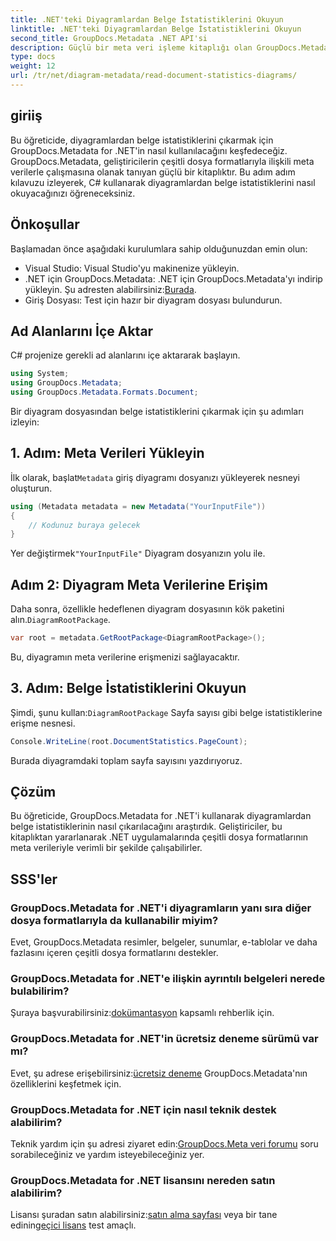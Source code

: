 ```yaml
---
title: .NET'teki Diyagramlardan Belge İstatistiklerini Okuyun
linktitle: .NET'teki Diyagramlardan Belge İstatistiklerini Okuyun
second_title: GroupDocs.Metadata .NET API'si
description: Güçlü bir meta veri işleme kitaplığı olan GroupDocs.Metadata'yı kullanarak .NET'teki diyagramlardan belge istatistiklerini nasıl çıkaracağınızı öğrenin.
type: docs
weight: 12
url: /tr/net/diagram-metadata/read-document-statistics-diagrams/
---
```

## giriiş
Bu öğreticide, diyagramlardan belge istatistiklerini çıkarmak için GroupDocs.Metadata for .NET'in nasıl kullanılacağını keşfedeceğiz. GroupDocs.Metadata, geliştiricilerin çeşitli dosya formatlarıyla ilişkili meta verilerle çalışmasına olanak tanıyan güçlü bir kitaplıktır. Bu adım adım kılavuzu izleyerek, C# kullanarak diyagramlardan belge istatistiklerini nasıl okuyacağınızı öğreneceksiniz.
## Önkoşullar
Başlamadan önce aşağıdaki kurulumlara sahip olduğunuzdan emin olun:
- Visual Studio: Visual Studio'yu makinenize yükleyin.
-  .NET için GroupDocs.Metadata: .NET için GroupDocs.Metadata'yı indirip yükleyin. Şu adresten alabilirsiniz:[Burada](https://releases.groupdocs.com/metadata/net/).
- Giriş Dosyası: Test için hazır bir diyagram dosyası bulundurun.

## Ad Alanlarını İçe Aktar
C# projenize gerekli ad alanlarını içe aktararak başlayın.
```csharp
using System;
using GroupDocs.Metadata;
using GroupDocs.Metadata.Formats.Document;
```

Bir diyagram dosyasından belge istatistiklerini çıkarmak için şu adımları izleyin:
## 1. Adım: Meta Verileri Yükleyin
 İlk olarak, başlat`Metadata` giriş diyagramı dosyanızı yükleyerek nesneyi oluşturun.
```csharp
using (Metadata metadata = new Metadata("YourInputFile"))
{
    // Kodunuz buraya gelecek
}
```
 Yer değiştirmek`"YourInputFile"` Diyagram dosyanızın yolu ile.
## Adım 2: Diyagram Meta Verilerine Erişim
 Daha sonra, özellikle hedeflenen diyagram dosyasının kök paketini alın.`DiagramRootPackage`.
```csharp
var root = metadata.GetRootPackage<DiagramRootPackage>();
```
Bu, diyagramın meta verilerine erişmenizi sağlayacaktır.
## 3. Adım: Belge İstatistiklerini Okuyun
 Şimdi, şunu kullan:`DiagramRootPackage` Sayfa sayısı gibi belge istatistiklerine erişme nesnesi.
```csharp
Console.WriteLine(root.DocumentStatistics.PageCount);
```
Burada diyagramdaki toplam sayfa sayısını yazdırıyoruz.

## Çözüm
Bu öğreticide, GroupDocs.Metadata for .NET'i kullanarak diyagramlardan belge istatistiklerinin nasıl çıkarılacağını araştırdık. Geliştiriciler, bu kitaplıktan yararlanarak .NET uygulamalarında çeşitli dosya formatlarının meta verileriyle verimli bir şekilde çalışabilirler.

## SSS'ler
### GroupDocs.Metadata for .NET'i diyagramların yanı sıra diğer dosya formatlarıyla da kullanabilir miyim?
Evet, GroupDocs.Metadata resimler, belgeler, sunumlar, e-tablolar ve daha fazlasını içeren çeşitli dosya formatlarını destekler.
### GroupDocs.Metadata for .NET'e ilişkin ayrıntılı belgeleri nerede bulabilirim?
 Şuraya başvurabilirsiniz:[dokümantasyon](https://reference.groupdocs.com/metadata/net/) kapsamlı rehberlik için.
### GroupDocs.Metadata for .NET'in ücretsiz deneme sürümü var mı?
 Evet, şu adrese erişebilirsiniz:[ücretsiz deneme](https://releases.groupdocs.com/) GroupDocs.Metadata'nın özelliklerini keşfetmek için.
### GroupDocs.Metadata for .NET için nasıl teknik destek alabilirim?
 Teknik yardım için şu adresi ziyaret edin:[GroupDocs.Meta veri forumu](https://forum.groupdocs.com/c/metadata/14) soru sorabileceğiniz ve yardım isteyebileceğiniz yer.
### GroupDocs.Metadata for .NET lisansını nereden satın alabilirim?
 Lisansı şuradan satın alabilirsiniz:[satın alma sayfası](https://purchase.groupdocs.com/buy) veya bir tane edinin[geçici lisans](https://purchase.groupdocs.com/temporary-license/) test amaçlı.